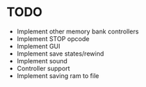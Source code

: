 # TODO

- Implement other memory bank controllers
- Implement STOP opcode
- Implement GUI
- Implement save states/rewind
- Implement sound
- Controller support
- Implement saving ram to file